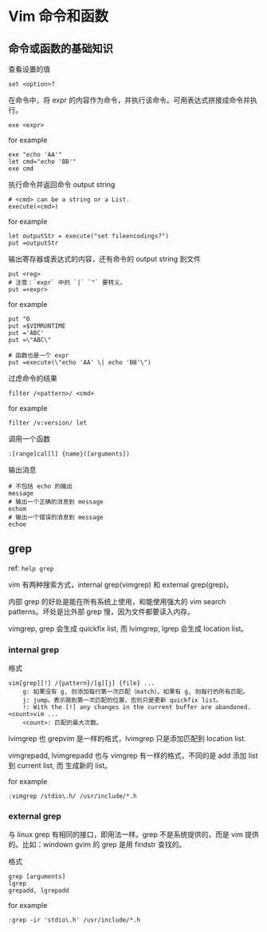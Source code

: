 # Vim 命令和函数

## 命令或函数的基础知识

查看设置的值

    set <option>?

在命令中，将 expr 的内容作为命令，并执行该命令。可用表达式拼接成命令并执行。

    exe <expr>

for example

```vim
exe "echo 'AA'"
let cmd="echo 'BB'"
exe cmd
```

执行命令并返回命令 output string

    # <cmd> can be a string or a List.
    execute(<cmd>)

for example

```vim
let outputStr = execute("set fileencodings?")
put =outputStr
```

输出寄存器或表达式的内容，还有命令的 output string 到文件

    put <reg>
    # 注意：`expr` 中的 `|` `"` 要转义。
    put =<expr>

for example

```vim
put "0
put =$VIMRUNTIME
put ='ABC'
put =\"ABC\"

# 函数也是一个 expr
put =execute(\"echo 'AA' \| echo 'BB'\")
```

过虑命令的结果

    filter /<pattern>/ <cmd>

for example

```vim
filter /v:version/ let
```

调用一个函数

    :[range]cal[l] {name}([arguments])

输出消息

    # 不包括 echo 的输出
    message
    # 输出一个正确的消息到 message
    echom
    # 输出一个错误的消息到 message
    echoe

## grep

ref: `help grep`

vim 有两种搜索方式，internal grep(vimgrep) 和 external grep(grep)。

内部 grep 的好处是能在所有系统上使用，和能使用强大的 vim search patterns。坏处是比外部 grep 慢，因为文件都要读入内存。

vimgrep, grep 会生成 quickfix list, 而 lvimgrep, lgrep 会生成 location list。

### internal grep

格式

    vim[grep][!] /{pattern}/[g][j] {file} ...
        g: 如果没有 g, 则添加每行第一次匹配（match）。如果有 g, 则每行的所有匹配。
        j: jump。表示跳到第一次匹配的位置，否则只是更新 quickfix list。
        !: With the [!] any changes in the current buffer are abandoned.
    <count>vim ...
        <count>: 匹配的最大次数。

lvimgrep 也 grepvim 是一样的格式，lvimgrep 只是添加匹配到 location list.

vimgrepadd, lvimgrepadd 也与 vimgrep 有一样的格式，不同的是 <vimgrep>add 添加 list 到 current list, 而 <vimgrep> 生成新的 list。


for example

```vim
:vimgrep /stdio\.h/ /usr/include/*.h
```

### external grep

与 linux grep 有相同的接口，即用法一样。grep 不是系统提供的，而是 vim 提供的。比如：windown gvim 的 grep 是用 findstr 查找的。

格式

    grep [arguments]
    lgrep
    grepadd, lgrepadd

for example

```vim
:grep -ir 'stdio\.h' /usr/include/*.h
```
